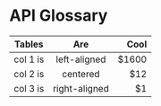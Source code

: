 # API Glossary

| Tables   |      Are      |  Cool |
|----------|:-------------:|------:|
| col 1 is |  left-aligned | $1600 |
| col 2 is |  centered     | $12   |
| col 3 is | right-aligned | $1    |



